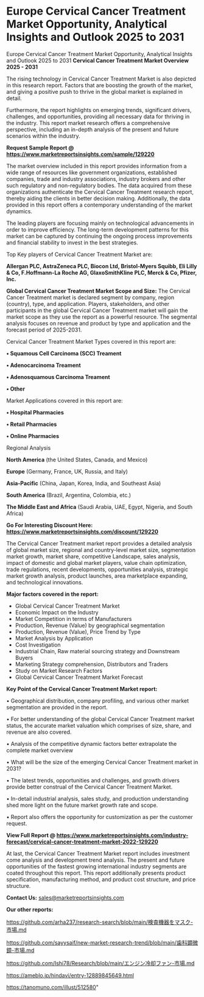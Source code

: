 # Europe Cervical Cancer Treatment Market Opportunity, Analytical Insights and Outlook 2025 to 2031
Europe Cervical Cancer Treatment Market Opportunity, Analytical Insights and Outlook 2025 to 2031
<Strong> Cervical Cancer Treatment Market Overview 2025 - 2031</strong>

The rising technology in Cervical Cancer Treatment Market is also depicted in this research report. Factors that are boosting the growth of the market, and giving a positive push to thrive in the global market is explained in detail.

Furthermore, the report highlights on emerging trends, significant drivers, challenges, and opportunities, providing all necessary data for thriving in the industry. This report market research offers a comprehensive perspective, including an in-depth analysis of the present and future scenarios within the industry.

<strong>Request Sample Report @ <a href=https://www.marketreportsinsights.com/sample/129220>https://www.marketreportsinsights.com/sample/129220</a></strong>

The market overview included in this report provides information from a wide range of resources like government organizations, established companies, trade and industry associations, industry brokers and other such regulatory and non-regulatory bodies. The data acquired from these organizations authenticate the Cervical Cancer Treatment research report, thereby aiding the clients in better decision making. Additionally, the data provided in this report offers a contemporary understanding of the market dynamics.

The leading players are focusing mainly on technological advancements in order to improve efficiency. The long-term development patterns for this market can be captured by continuing the ongoing process improvements and financial stability to invest in the best strategies.

Top Key players of Cervical Cancer Treatment Market are:

<strong>Allergan PLC, AstraZeneca PLC, Biocon Ltd, Bristol-Myers Squibb, Eli Lilly & Co, F.Hoffmann-La Roche AG, GlaxoSmithKline PLC, Merck & Co, Pfizer, Inc.</strong>

<strong><b>Global Cervical Cancer Treatment Market Scope and Size:</b></strong>
The Cervical Cancer Treatment market is declared segment by company, region (country), type, and application. Players, stakeholders, and other participants in the global Cervical Cancer Treatment market will gain the market scope as they use the report as a powerful resource. The segmental analysis focuses on revenue and product by type and application and the forecast period of 2025-2031.

Cervical Cancer Treatment Market Types covered in this report are:

<strong>• Squamous Cell Carcinoma (SCC) Treament

• Adenocarcinoma Treament

• Adenosquamous Carcinoma Treament

• Other</strong>

Market Applications covered in this report are:

<strong>• Hospital Pharmacies

• Retail Pharmacies

• Online Pharmacies</strong> 

Regional Analysis

<strong>North America</strong> (the United States, Canada, and Mexico)

<strong>Europe</strong> (Germany, France, UK, Russia, and Italy)

<strong>Asia-Pacific</strong> (China, Japan, Korea, India, and Southeast Asia)

<strong>South America</strong> (Brazil, Argentina, Colombia, etc.)

<strong>The Middle East and Africa</strong> (Saudi Arabia, UAE, Egypt, Nigeria, and South Africa)

<strong>Go For Interesting Discount Here: <a href=https://www.marketreportsinsights.com/discount/129220>https://www.marketreportsinsights.com/discount/129220</a></strong>

The Cervical Cancer Treatment market report provides a detailed analysis of global market size, regional and country-level market size, segmentation market growth, market share, competitive Landscape, sales analysis, impact of domestic and global market players, value chain optimization, trade regulations, recent developments, opportunities analysis, strategic market growth analysis, product launches, area marketplace expanding, and technological innovations.

<strong><b>Major factors covered in the report:</b></strong>
<ul>
  <li>Global Cervical Cancer Treatment Market </li>
  <li>Economic Impact on the Industry</li>
  <li>Market Competition in terms of Manufacturers</li>
  <li>Production, Revenue (Value) by geographical segmentation</li>
  <li>Production, Revenue (Value), Price Trend by Type</li>
  <li>Market Analysis by Application</li>
  <li>Cost Investigation</li>
  <li>Industrial Chain, Raw material sourcing strategy and Downstream Buyers</li>
  <li>Marketing Strategy comprehension, Distributors and Traders</li>
  <li>Study on Market Research Factors</li>
  <li>Global Cervical Cancer Treatment Market Forecast</li>
</ul>

<strong><b>Key Point of the Cervical Cancer Treatment Market report:</b></strong>

• Geographical distribution, company profiling, and various other market segmentation are provided in the report.

• For better understanding of the global Cervical Cancer Treatment market status, the accurate market valuation which comprises of size, share, and revenue are also covered.

• Analysis of the competitive dynamic factors better extrapolate the complete market overview

• What will be the size of the emerging Cervical Cancer Treatment market in 2031?

• The latest trends, opportunities and challenges, and growth drivers provide better construal of the Cervical Cancer Treatment Market.

• In-detail industrial analysis, sales study, and production understanding shed more light on the future market growth rate and scope.

• Report also offers the opportunity for customization as per the customer request.

<strong><b>View Full Report @ <a href=https://www.marketreportsinsights.com/industry-forecast/cervical-cancer-treatment-market-2022-129220>https://www.marketreportsinsights.com/industry-forecast/cervical-cancer-treatment-market-2022-129220</a></b></strong>


At last, the Cervical Cancer Treatment Market report includes investment come analysis and development trend analysis. The present and future opportunities of the fastest growing international industry segments are coated throughout this report. This report additionally presents product specification, manufacturing method, and product cost structure, and price structure.

<strong>Contact Us:</strong>
sales@marketreportsinsights.com

<strong>Our other reports:</strong>

<a href=https://github.com/arha237/research-search/blob/main/検査機器をマスク-市場.md>https://github.com/arha237/research-search/blob/main/検査機器をマスク-市場.md</a>

<a href=https://github.com/sayysaif/new-market-research-trend/blob/main/歯科顕微鏡-市場.md>https://github.com/sayysaif/new-market-research-trend/blob/main/歯科顕微鏡-市場.md</a>

<a href=https://github.com/Ishi78/Research/blob/main/エンジン冷却ファン-市場.md>https://github.com/Ishi78/Research/blob/main/エンジン冷却ファン-市場.md</a>

<a href=https://ameblo.jp/hindavi/entry-12889845649.html>https://ameblo.jp/hindavi/entry-12889845649.html</a>

<a href=https://tanomuno.com/illust/512580>https://tanomuno.com/illust/512580</a>"
